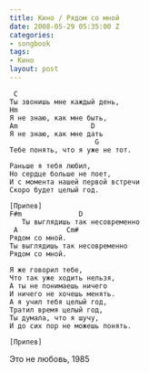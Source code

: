 ```yaml
---
title: Кино / Рядом со мной
date: 2008-05-29 05:35:00 Z
categories:
- songbook
tags:
- Кино
layout: post
---
```


	 C
	Ты звонишь мне каждый день,
	Hm
	Я не знаю, как мне быть,
	Am                  D
	Я не знаю, как мне дать
	                     G
	Тебе понять, что я уже не тот.
	
	Раньше я тебя любил,
	Но сердце больше не поет,
	И с момента нашей первой встречи
	Скоро будет целый год.
	
	[Припев]
	F#m              D
	   Ты выглядишь так несовременно
	 A            Cm#
	Рядом со мной.
	Ты выглядишь так несовременно
	Рядом со мной.
	
	Я же говорил тебе,
	Что так уже ходить нельзя,
	А ты не понимаешь ничего
	И ничего не хочешь менять.
	А я учил тебя целый год,
	Тратил время целый год,
	Ты думала, что я шучу,
	И до сих пор не можешь понять.
	
	[Припев]

Это не любовь, 1985

